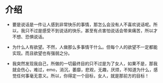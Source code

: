 # 介绍

- 要是说话是一件让人感到非常快乐的事情，那怎么会没有人不喜欢说话呢。所以，我只不过是感受不到说话的快乐，甚至有点害怕说话会带来痛苦，所以才不想、恐惧说话。

- 为什么人有欲望。不然，人做那么多事情干什么。但每个人的欲望不一定都能实现。而且欲望也有强弱之分。

- 我突然发现我自己，所做的一切最终目的只不过是为了女人，如果不是，那我就会伤心，难过，emo，消沉，萎靡，悲观，无趣，厌烦，不知道为什么，感觉任何事毫无意义。所以，你得定一个目标，女人，就是那前方的目标！